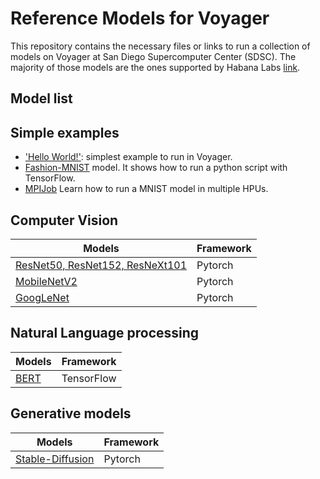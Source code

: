# Reference Models for Voyager
This repository contains the necessary files or links to run a collection of models on Voyager at San Diego Supercomputer Center (SDSC). The majority of those models are the ones supported by Habana Labs [link](https://github.com/HabanaAI/Model-References).

## Model list

## Simple examples
- ['Hello World!'](helloworld): simplest example to run in Voyager.
- [Fashion-MNIST](TensorFlow/examples/Fashion-MNIST) model. It shows how to run a python script with TensorFlow.
- [MPIJob](TensorFlow/examples/MPIJob) Learn how to run a MNIST model in multiple HPUs. 

## Computer Vision
| Models                                                                                | Framework  |
| ------------------------------------------------------------------------------------- | ---------- |
| [ResNet50, ResNet152, ResNeXt101](PyTorch/computer_vision/classification/torchvision) | Pytorch    |
| [MobileNetV2](PyTorch/computer_vision/classification/torchvision)                     | Pytorch    |
| [GoogLeNet](PyTorch/computer_vision/classification/torchvision)                       | Pytorch    |


## Natural Language processing
| Models                      | Framework  |
| --------------------------- | ---------- |
| [BERT](TensorFlow/nlp/bert) | TensorFlow |

## Generative models
| Models                                                         | Framework  |
| -------------------------------------------------------------- | ---------- |
| [Stable-Diffusion](PyTorch/generative_models/stable-diffusion) | Pytorch    |
